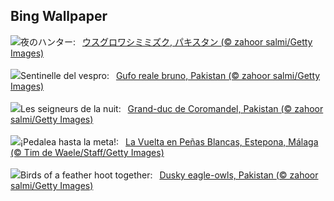 ## Bing Wallpaper
![](https://www.bing.com/th?id=OHR.DuskyOwls_JA-JP6308123307_UHD.jpg&w=1000)夜のハンター:&nbsp;&ensp;[ウスグロワシミミズク, パキスタン (© zahoor salmi/Getty Images)](https://www.bing.com/th?id=OHR.DuskyOwls_JA-JP6308123307_UHD.jpg)
<br><br/>
![](https://www.bing.com/th?id=OHR.DuskyOwls_IT-IT6847895557_UHD.jpg&w=1000)Sentinelle del vespro:&nbsp;&ensp;[Gufo reale bruno, Pakistan (© zahoor salmi/Getty Images)](https://www.bing.com/th?id=OHR.DuskyOwls_IT-IT6847895557_UHD.jpg)
<br><br/>
![](https://www.bing.com/th?id=OHR.DuskyOwls_FR-FR0673543438_UHD.jpg&w=1000)Les seigneurs de la nuit:&nbsp;&ensp;[Grand-duc de Coromandel, Pakistan (© zahoor salmi/Getty Images)](https://www.bing.com/th?id=OHR.DuskyOwls_FR-FR0673543438_UHD.jpg)
<br><br/>
![](https://www.bing.com/th?id=OHR.LaVueltaJerez_ES-ES7910099478_UHD.jpg&w=1000)¡Pedalea hasta la meta!:&nbsp;&ensp;[La Vuelta en Peñas Blancas, Estepona, Málaga (© Tim de Waele/Staff/Getty Images)](https://www.bing.com/th?id=OHR.LaVueltaJerez_ES-ES7910099478_UHD.jpg)
<br><br/>
![](https://www.bing.com/th?id=OHR.DuskyOwls_EN-GB7904137343_UHD.jpg&w=1000)Birds of a feather hoot together:&nbsp;&ensp;[Dusky eagle-owls, Pakistan (© zahoor salmi/Getty Images)](https://www.bing.com/th?id=OHR.DuskyOwls_EN-GB7904137343_UHD.jpg)
<br><br/>
